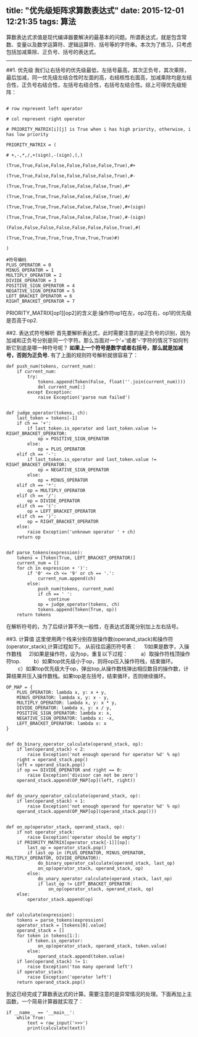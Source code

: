 title: "优先级矩阵求算数表达式"
date: 2015-12-01 12:21:35
tags: 算法
---

算数表达式求值是现代编译器要解决的最基本的问题。所谓表达式，就是包含常数、变量以及数学运算符、逻辑运算符、括号等的字符串。本次为了练习，只考虑包括加减乘除、正负号、括号的表达式。

---

##1. 优先级
我们让右括号的优先级最低，左括号最高，其次正负号，其次乘除，最后加减，同一优先级左结合性时左面的高，右结核性右面高，加减乘除均是左结合性，正负号右结合性，左括号右结合性，右括号左结合性。综上可得优先级矩阵：

```

# row represent left operator

# col represent right operator

# PRIORITY_MATRIX[i][j] is True when i has high priority, otherwise, i has low priority

PRIORITY_MATRIX = (

# +,-,*,/,+(sign),-(sign),(,)

(True,True,False,False,False,False,False,True),#+

(True,True,False,False,False,False,False,True),#-

(True,True,True,True,False,False,False,True),#*

(True,True,True,True,False,False,False,True),#/

(True,True,True,True,False,False,False,True),#+(sign)

(True,True,True,True,False,False,False,True),#-(sign)

(False,False,False,False,False,False,False,True),#(

(True,True,True,True,True,True,True,True)#)

)

#符号编码
PLUS_OPERATOR = 0
MINUS_OPERATOR = 1
MULTIPLY_OPERATOR = 2
DIVIDE_OPERATOR = 3
POSITIVE_SIGN_OPERATOR = 4
NEGATIVE_SIGN_OPERATOR = 5
LEFT_BRACKET_OPERATOR = 6
RIGHT_BRACKET_OPERATOR = 7
```
PRIORITY_MATRIX[op1][op2]的含义是:操作符op1在左，op2在右，op1的优先级是否高于op2.

##2. 表达式符号解析
首先要解析表达式，此时需要注意的是正负号的识别，因为加减和正负号分别是同一个字符。那么当面对一个'+'或者'-'字符的情况下如何判断它到底是哪一种符号呢？
**如果上一个符号是数字或者右括号，那么就是加减号，否则为正负号.**
有了上面的规则符号解析就很容易了：
```
def push_num(tokens, current_num):
    if current_num:
        try:
            tokens.append(Token(False, float(''.join(current_num))))
            del current_num[:]
        except Exception:
            raise Exception('parse num failed')


def judge_operator(tokens, ch):
    last_token = tokens[-1]
    if ch == '+':
        if last_token.is_operator and last_token.value != RIGHT_BRACKET_OPERATOR:
            op = POSITIVE_SIGN_OPERATOR
        else:
            op = PLUS_OPERATOR
    elif ch == '-':
        if last_token.is_operator and last_token.value != RIGHT_BRACKET_OPERATOR:
            op = NEGATIVE_SIGN_OPERATOR
        else:
            op = MINUS_OPERATOR
    elif ch == '*':
        op = MULTIPLY_OPERATOR
    elif ch == '/':
        op = DIVIDE_OPERATOR
    elif ch == '(':
        op = LEFT_BRACKET_OPERATOR
    elif ch == ')':
        op = RIGHT_BRACKET_OPERATOR
    else:
        raise Exception('unknown operator ' + ch)
    return op


def parse_tokens(expression):
    tokens = [Token(True, LEFT_BRACKET_OPERATOR)]
    current_num = []
    for ch in expression + ')':
        if '0' <= ch <= '9' or ch == '.':
            current_num.append(ch)
        else:
            push_num(tokens, current_num)
            if ch == ' ':
                continue
            op = judge_operator(tokens, ch)
            tokens.append(Token(True, op))
    return tokens
```
在解析符号的，为了后续计算不失一般性，在表达式首尾分别加上左右括号。

##3. 计算值
这里使用两个栈来分别存放操作数(operand_stack)和操作符(operator_stack),计算过程如下。
从前往后遍历符号表：
&nbsp;&nbsp;&nbsp;&nbsp;1)如果是数字，入操作数栈
&nbsp;&nbsp;&nbsp;&nbsp;2)如果是操作符，设为op，重复以下过程：
&nbsp;&nbsp;&nbsp;&nbsp;&nbsp;&nbsp;&nbsp;&nbsp;a）取操作符栈顶操作符top.
&nbsp;&nbsp;&nbsp;&nbsp;&nbsp;&nbsp;&nbsp;&nbsp;b）如果top优先级小于op，则将op压入操作符栈，结束循环。
&nbsp;&nbsp;&nbsp;&nbsp;&nbsp;&nbsp;&nbsp;&nbsp;c）如果top优先级大于op，弹出top,从操作数栈弹出相应数目的操作数，计算结果并压入操作数栈。如果top是左括号，结束循环，否则继续循环。
```
OP_MAP = {
    PLUS_OPERATOR: lambda x, y: x + y,
    MINUS_OPERATOR: lambda x, y: x - y,
    MULTIPLY_OPERATOR: lambda x, y: x * y,
    DIVIDE_OPERATOR: lambda x, y: x / y,
    POSITIVE_SIGN_OPERATOR: lambda x: x,
    NEGATIVE_SIGN_OPERATOR: lambda x: -x,
    LEFT_BRACKET_OPERATOR: lambda x: x
}


def do_binary_operator_calculate(operand_stack, op):
    if len(operand_stack) < 2:
        raise Exception('not enough operand for operator %d' % op)
    right = operand_stack.pop()
    left = operand_stack.pop()
    if op == DIVIDE_OPERATOR and right == 0:
        raise Exception('divisor can not be zero')
    operand_stack.append(OP_MAP[op](left, right))


def do_unary_operator_calculate(operand_stack, op):
    if len(operand_stack) < 1:
        raise Exception('not enough operand for operator %d' % op)
    operand_stack.append(OP_MAP[op](operand_stack.pop()))


def on_op(operator_stack, operand_stack, op):
    if not operator_stack:
        raise Exception('operator should be empty')
    if PRIORITY_MATRIX[operator_stack[-1]][op]:
        last_op = operator_stack.pop()
        if last_op in (PLUS_OPERATOR, MINUS_OPERATOR, MULTIPLY_OPERATOR, DIVIDE_OPERATOR):
            do_binary_operator_calculate(operand_stack, last_op)
            on_op(operator_stack, operand_stack, op)
        else:
            do_unary_operator_calculate(operand_stack, last_op)
            if last_op != LEFT_BRACKET_OPERATOR:
                on_op(operator_stack, operand_stack, op)
    else:
        operator_stack.append(op)
        

def calculate(expression):
    tokens = parse_tokens(expression)
    operator_stack = [tokens[0].value]
    operand_stack = []
    for token in tokens[1:]:
        if token.is_operator:
            on_op(operator_stack, operand_stack, token.value)
        else:
            operand_stack.append(token.value)
    if len(operand_stack) != 1:
        raise Exception('too many operand left')
    if operator_stack:
        raise Exception('operator left')
    return operand_stack.pop()
```
到这已经完成了算数表达式的计算。需要注意的是异常情况的处理。下面再加上主函数，一个简易计算器就实现了：
```
if __name__ == '__main__':
    while True:
        text = raw_input('>>>')
        print(calculate(text))
```

